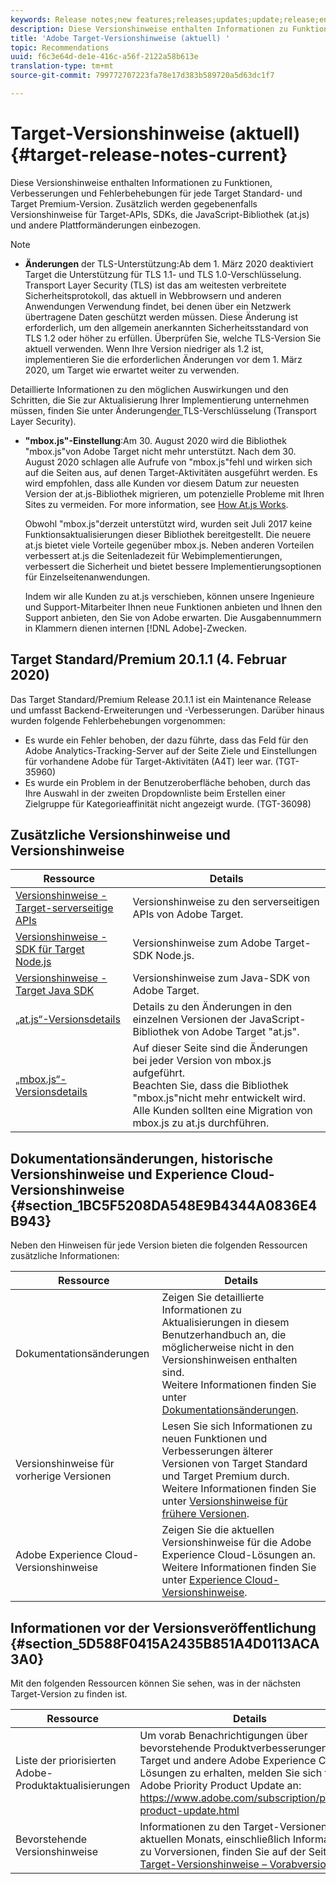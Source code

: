 ```yaml
---
keywords: Release notes;new features;releases;updates;update;release;enhancement;enhancements;fixes;bug fixes
description: Diese Versionshinweise enthalten Informationen zu Funktionen, Verbesserungen, Fehlerbehebungen und bekannten Problemen für jede Adobe Target Standard- und Target Premium-Version.
title: 'Adobe Target-Versionshinweise (aktuell) '
topic: Recommendations
uuid: f6c3e64d-de1e-416c-a56f-2122a58b613e
translation-type: tm+mt
source-git-commit: 799772707223fa78e17d383b589720a5d63dc1f7

---
```



# Target-Versionshinweise (aktuell){#target-release-notes-current}

Diese Versionshinweise enthalten Informationen zu Funktionen, Verbesserungen und Fehlerbehebungen für jede Target Standard- und Target Premium-Version. Zusätzlich werden gegebenenfalls Versionshinweise für Target-APIs, SDKs, die JavaScript-Bibliothek (at.js) und andere Plattformänderungen einbezogen.

>[!NOTE]
>
>* **Änderungen** der TLS-Unterstützung:Ab dem 1. März 2020 deaktiviert Target die Unterstützung für TLS 1.1- und TLS 1.0-Verschlüsselung. Transport Layer Security (TLS) ist das am weitesten verbreitete Sicherheitsprotokoll, das aktuell in Webbrowsern und anderen Anwendungen Verwendung findet, bei denen über ein Netzwerk übertragene Daten geschützt werden müssen. Diese Änderung ist erforderlich, um den allgemein anerkannten Sicherheitsstandard von TLS 1.2 oder höher zu erfüllen. Überprüfen Sie, welche TLS-Version Sie aktuell verwenden. Wenn Ihre Version niedriger als 1.2 ist, implementieren Sie die erforderlichen Änderungen vor dem 1. März 2020, um Target wie erwartet weiter zu verwenden.
   >
   >   
   Detaillierte Informationen zu den möglichen Auswirkungen und den Schritten, die Sie zur Aktualisierung Ihrer Implementierung unternehmen müssen, finden Sie unter Änderungen[der ](/help/c-implementing-target/c-considerations-before-you-implement-target/tls-transport-layer-security-encryption.md)TLS-Verschlüsselung (Transport Layer Security).
   >
   >
* **&quot;mbox.js&quot;-Einstellung**:Am 30. August 2020 wird die Bibliothek &quot;mbox.js&quot;von Adobe Target nicht mehr unterstützt. Nach dem 30. August 2020 schlagen alle Aufrufe von &quot;mbox.js&quot;fehl und wirken sich auf die Seiten aus, auf denen Target-Aktivitäten ausgeführt werden. Es wird empfohlen, dass alle Kunden vor diesem Datum zur neuesten Version der at.js-Bibliothek migrieren, um potenzielle Probleme mit Ihren Sites zu vermeiden. For more information, see [How At.js Works](/help/c-implementing-target/c-implementing-target-for-client-side-web/c-how-atjs-works/how-atjs-works.md).
   >
   >   
   Obwohl &quot;mbox.js&quot;derzeit unterstützt wird, wurden seit Juli 2017 keine Funktionsaktualisierungen dieser Bibliothek bereitgestellt. Die neuere at.js bietet viele Vorteile gegenüber mbox.js. Neben anderen Vorteilen verbessert at.js die Seitenladezeit für Webimplementierungen, verbessert die Sicherheit und bietet bessere Implementierungsoptionen für Einzelseitenanwendungen.
   >
   >   
   Indem wir alle Kunden zu at.js verschieben, können unsere Ingenieure und Support-Mitarbeiter Ihnen neue Funktionen anbieten und Ihnen den Support anbieten, den Sie von Adobe erwarten.
Die Ausgabennummern in Klammern dienen internen [!DNL Adobe]-Zwecken.


## Target Standard/Premium 20.1.1 (4. Februar 2020)

Das Target Standard/Premium Release 20.1.1 ist ein Maintenance Release und umfasst Backend-Erweiterungen und -Verbesserungen. Darüber hinaus wurden folgende Fehlerbehebungen vorgenommen:

* Es wurde ein Fehler behoben, der dazu führte, dass das Feld für den Adobe Analytics-Tracking-Server auf der Seite Ziele und Einstellungen für vorhandene Adobe für Target-Aktivitäten (A4T) leer war. (TGT-35960)
* Es wurde ein Problem in der Benutzeroberfläche behoben, durch das Ihre Auswahl in der zweiten Dropdownliste beim Erstellen einer Zielgruppe für Kategorieaffinität nicht angezeigt wurde. (TGT-36098)

## Zusätzliche Versionshinweise und Versionshinweise

| Ressource | Details |
|--- |--- |
| [Versionshinweise - Target-serverseitige APIs](/help/c-implementing-target/c-api-and-sdk-overview/releases-server-side.md) | Versionshinweise zu den serverseitigen APIs von Adobe Target. |
| [Versionshinweise - SDK für Target Node.js](/help/c-implementing-target/c-api-and-sdk-overview/releases-nodejs.md) | Versionshinweise zum Adobe Target-SDK Node.js. |
| [Versionshinweise - Target Java SDK](/help/c-implementing-target/c-api-and-sdk-overview/releases-target-java-sdk.md) | Versionshinweise zum Java-SDK von Adobe Target. |
| [„at.js“-Versionsdetails](/help/c-implementing-target/c-implementing-target-for-client-side-web/target-atjs-versions.md) | Details zu den Änderungen in den einzelnen Versionen der JavaScript-Bibliothek von Adobe Target &quot;at.js&quot;. |
| [„mbox.js“-Versionsdetails](/help/c-implementing-target/c-implementing-target-for-client-side-web/t-mbox-download/mboxjs-change-log.md) | Auf dieser Seite sind die Änderungen bei jeder Version von mbox.js aufgeführt.<br>Beachten Sie, dass die Bibliothek &quot;mbox.js&quot;nicht mehr entwickelt wird. Alle Kunden sollten eine Migration von mbox.js zu at.js durchführen. |

## Dokumentationsänderungen, historische Versionshinweise und Experience Cloud-Versionshinweise {#section_1BC5F5208DA548E9B4344A0836E4B943}

Neben den Hinweisen für jede Version bieten die folgenden Ressourcen zusätzliche Informationen:

| Ressource | Details |
|--- |--- |
| Dokumentationsänderungen | Zeigen Sie detaillierte Informationen zu Aktualisierungen in diesem Benutzerhandbuch an, die möglicherweise nicht in den Versionshinweisen enthalten sind.<br>Weitere Informationen finden Sie unter [Dokumentationsänderungen](../r-release-notes/doc-change.md#reference_366123CF00994BACBBF9BBDF2C4D840C). |
| Versionshinweise für vorherige Versionen | Lesen Sie sich Informationen zu neuen Funktionen und Verbesserungen älterer Versionen von Target Standard und Target Premium durch.<br>Weitere Informationen finden Sie unter [Versionshinweise für frühere Versionen](../r-release-notes/release-notes-for-previous-releases.md). |
| Adobe Experience Cloud-Versionshinweise | Zeigen Sie die aktuellen Versionshinweise für die Adobe Experience Cloud-Lösungen an.<br>Weitere Informationen finden Sie unter [Experience Cloud-Versionshinweise](https://docs.adobe.com/content/help/en/release-notes/experience-cloud/current.html). |

## Informationen vor der Versionsveröffentlichung {#section_5D588F0415A2435B851A4D0113ACA3A0}

Mit den folgenden Ressourcen können Sie sehen, was in der nächsten Target-Version zu finden ist.

| Ressource | Details |
|--- |--- |
| Liste der priorisierten Adobe-Produktaktualisierungen | Um vorab Benachrichtigungen über bevorstehende Produktverbesserungen an Target und andere Adobe Experience Cloud-Lösungen zu erhalten, melden Sie sich für das Adobe Priority Product Update an:<br>[](https://www.adobe.com/subscription/priority-product-update.html)https://www.adobe.com/subscription/priority-product-update.html |
| Bevorstehende Versionshinweise | Informationen zu den Target-Versionen des aktuellen Monats, einschließlich Informationen zu Vorversionen, finden Sie auf der Seite [Target-Versionshinweise – Vorabversion](/help/r-release-notes/target-release-notes.md). |
